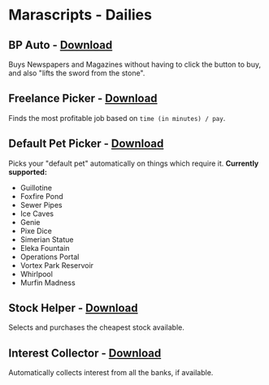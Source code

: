 # Marascripts - Dailies

## BP Auto - [Download](https://github.com/themagicteeth/marascripts/raw/main/dailies/bpAuto.user.js)
Buys Newspapers and Magazines without having to click the button to buy, and also "lifts the sword from the stone".

## Freelance Picker - [Download](https://github.com/themagicteeth/marascripts/raw/main/dailies/freelancePicker.user.js)
Finds the most profitable job based on `time (in minutes) / pay`.

## Default Pet Picker - [Download](https://github.com/themagicteeth/marascripts/raw/main/dailies/defaultPetPicker.user.js)
Picks your "default pet" automatically on things which require it.
**Currently supported:**
* Guillotine
* Foxfire Pond
* Sewer Pipes
* Ice Caves
* Genie
* Pixe Dice
* Simerian Statue
* Eleka Fountain
* Operations Portal
* Vortex Park Reservoir
* Whirlpool
* Murfin Madness

## Stock Helper - [Download](https://github.com/themagicteeth/marascripts/raw/main/dailies/stockHelper.user.js)
Selects and purchases the cheapest stock available.

## Interest Collector - [Download](https://github.com/themagicteeth/marascripts/raw/main/dailies/interest.user.js)
Automatically collects interest from all the banks, if available.